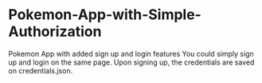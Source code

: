 # Pokemon-App-with-Simple-Authorization
Pokemon App with added sign up and login features
You could simply sign up and login on the same page. Upon signing up, the credentials are saved on credentials.json.
